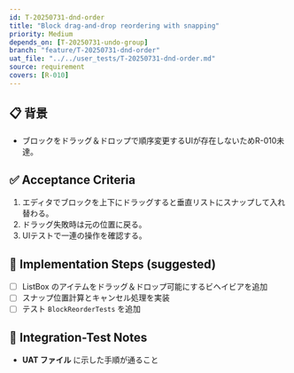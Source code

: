 ```yaml
---
id: T-20250731-dnd-order
title: "Block drag-and-drop reordering with snapping"
priority: Medium
depends_on: [T-20250731-undo-group]
branch: "feature/T-20250731-dnd-order"
uat_file: "../../user_tests/T-20250731-dnd-order.md"
source: requirement
covers: [R-010]
---
```


## 📋 背景
- ブロックをドラッグ＆ドロップで順序変更するUIが存在しないためR-010未達。

## ✅ Acceptance Criteria
1. エディタでブロックを上下にドラッグすると垂直リストにスナップして入れ替わる。
2. ドラッグ失敗時は元の位置に戻る。
3. UIテストで一連の操作を確認する。

## 🔧 Implementation Steps (suggested)
- [ ] ListBox のアイテムをドラッグ＆ドロップ可能にするビヘイビアを追加
- [ ] スナップ位置計算とキャンセル処理を実装
- [ ] テスト `BlockReorderTests` を追加

## 🧪 Integration-Test Notes
- **UAT ファイル** に示した手順が通ること
